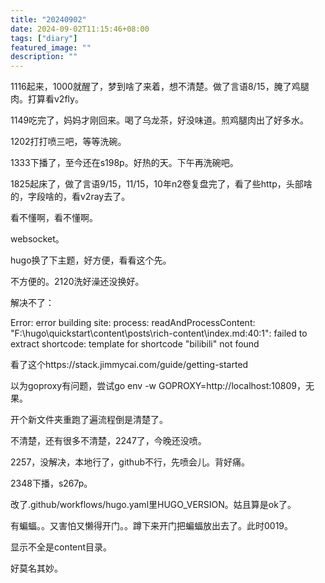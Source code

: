 ```yaml
---
title: "20240902"
date: 2024-09-02T11:15:46+08:00
tags: ["diary"]
featured_image: ""
description: ""
---
```

1116起来，1000就醒了，梦到啥了来着，想不清楚。做了言语8/15，腌了鸡腿肉。打算看v2fly。

1149吃完了，妈妈才刚回来。喝了乌龙茶，好没味道。煎鸡腿肉出了好多水。

1202打打喷三吧，等等洗碗。

1333下播了，至今还在s198p。好热的天。下午再洗碗吧。

1825起床了，做了言语9/15，11/15，10年n2卷复盘完了，看了些http，头部啥的，字段啥的，看v2ray去了。

看不懂啊，看不懂啊。

websocket。

hugo换了下主题，好方便，看看这个先。

不方便的。2120洗好澡还没换好。

解决不了：

Error: error building site: process: readAndProcessContent: "F:\hugo\quickstart\content\posts\rich-content\index.md:40:1": failed to extract shortcode: template for shortcode "bilibili" not found

看了这个https://stack.jimmycai.com/guide/getting-started

以为goproxy有问题，尝试go env -w GOPROXY=http://localhost:10809，无果。

开个新文件夹重跑了遍流程倒是清楚了。

不清楚，还有很多不清楚，2247了，今晚还没喷。

2257，没解决，本地行了，github不行，先喷会儿。背好痛。

2348下播，s267p。

改了.github/workflows/hugo.yaml里HUGO_VERSION。姑且算是ok了。

有蝙蝠。。又害怕又懒得开门。。蹲下来开门把蝙蝠放出去了。此时0019。

显示不全是content目录。

好莫名其妙。
